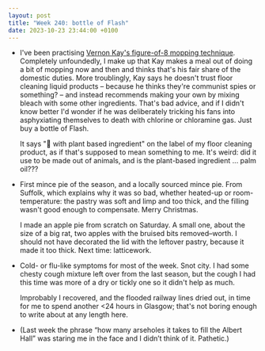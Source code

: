 ```yaml
---
layout: post
title: "Week 240: bottle of Flash"
date: 2023-10-23 23:44:00 +0100
---
```


- I've been practising [Vernon Kay's figure-of-8 mopping technique](https://www.housebeautiful.com/uk/lifestyle/cleaning/a35211701/vernon-kay-mop-floor-figure-eight-technique/ "You have to mop with passion, and love"). Completely unfoundedly, I make up that Kay makes a meal out of doing a bit of mopping now and then and thinks that's his fair share of the domestic duties. More troublingly, Kay says he doesn't trust floor cleaning liquid products – because he thinks they're communist spies or something? – and instead recommends making your own by mixing bleach with some other ingredients. That's bad advice, and if I didn't know better I'd wonder if he was deliberately tricking his fans into asphyxiating themselves to death with chlorine or chloramine gas. Just buy a bottle of Flash.

  It says "🌱 with plant based ingredient" on the label of my floor cleaning product, as if that's supposed to mean something to me. It's weird: did it use to be made out of animals, and is the plant-based ingredient ... palm oil???

- First mince pie of the season, and a locally sourced mince pie. From Suffolk, which explains why it was so bad, whether heated-up or room-temperature: the pastry was soft and limp and too thick, and the filling wasn't good enough to compensate. Merry Christmas.

  I made an apple pie from scratch on Saturday. A small one, about the size of a big rat, two apples with the bruised bits removed–worth.
  I should not have decorated the lid with the leftover pastry, because it made it too thick. Next time: latticework.

- Cold- or flu-like symptoms for most of the week. Snot city. I had some chesty cough mixture left over from the last season, but the cough I had this time was more of a dry or tickly one so it didn't help as much.

  Improbably I recovered, and the flooded railway lines dried out, in time for me to spend another <24 hours in Glasgow; that's not boring enough to write about at any length here.

- (Last week the phrase “how many arseholes it takes to fill the Albert Hall” was staring me in the face and I didn’t think of it. Pathetic.)
